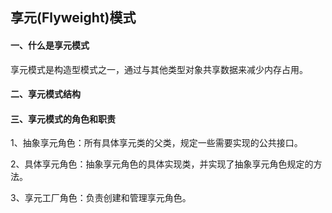 ## 享元(Flyweight)模式

#### 一、什么是享元模式

享元模式是构造型模式之一，通过与其他类型对象共享数据来减少内存占用。

#### 二、享元模式结构



#### 三、享元模式的角色和职责

1、抽象享元角色：所有具体享元类的父类，规定一些需要实现的公共接口。

2、具体享元角色：抽象享元角色的具体实现类，并实现了抽象享元角色规定的方法。

3、享元工厂角色：负责创建和管理享元角色。
